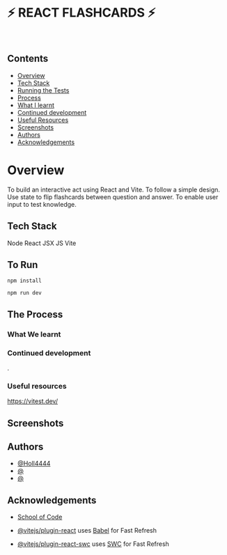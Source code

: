 # ⚡ REACT FLASHCARDS ⚡
&nbsp; 

## Contents
* [Overview](#overview)
* [Tech Stack](#tech-stack)
* [Running the Tests](#running-tests)
* [Process](#the-process)
* [What I learnt](#what-i-learnt)
* [Continued development](#continued-development)
* [Useful Resources](#useful-resources)
* [Screenshots](#screenshots)
* [Authors](#authors)
* [Acknowledgements](#acknowledgements)

# Overview
To build an interactive act using React and Vite.
To follow a simple design.
Use state to flip flashcards between question and answer.
To enable user input to test knowledge.



## Tech Stack
Node
React
JSX
JS
Vite

## To Run

```
npm install
```
```
npm run dev
```

## The Process



### What We learnt


### Continued development
.

### Useful resources
https://vitest.dev/

## Screenshots


## Authors

- [@Holl4444](https://github.com/)
- [@]()
- [@]()

  
## Acknowledgements

 - [School of Code](https://schoolofcode.co.uk/)


- [@vitejs/plugin-react](https://github.com/vitejs/vite-plugin-react/blob/main/packages/plugin-react/README.md) uses [Babel](https://babeljs.io/) for Fast Refresh
- [@vitejs/plugin-react-swc](https://github.com/vitejs/vite-plugin-react-swc) uses [SWC](https://swc.rs/) for Fast Refresh
